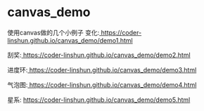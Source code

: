 # canvas_demo
使用canvas做的几个小例子
变化:<a href='https://coder-linshun.github.io/canvas_demo/demo1.html'> https://coder-linshun.github.io/canvas_demo/demo1.html </a></br>

刮奖:<a href='https://coder-linshun.github.io/canvas_demo/demo2.html'> https://coder-linshun.github.io/canvas_demo/demo2.html </a></br>

进度环:<a href='https://coder-linshun.github.io/canvas_demo/demo3.html'> https://coder-linshun.github.io/canvas_demo/demo3.html </a></br>

气泡图:<a href='https://coder-linshun.github.io/canvas_demo/demo4.html'> https://coder-linshun.github.io/canvas_demo/demo4.html </a></br>

星系: <a href='https://coder-linshun.github.io/canvas_demo/demo5.html'> https://coder-linshun.github.io/canvas_demo/demo5.html </a></br>
